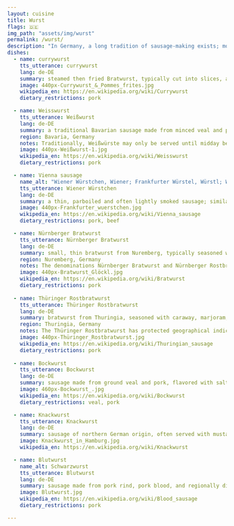 ```yaml
---
layout: cuisine
title: Wurst
flags: 🇩🇪
img_path: "assets/img/wurst"
permalink: /wurst/
description: "In Germany, a long tradition of sausage-making exists; more than 1,500 different types of sausage (German: Wurst) are made."
dishes:
  - name: currywurst
    tts_utterance: currywurst
    lang: de-DE
    summary: steamed then fried Bratwurst, typically cut into slices, and seasoned with curry ketchup
    image: 440px-Currywurst_&_Pommes_frites.jpg
    wikipedia_en: https://en.wikipedia.org/wiki/Currywurst
    dietary_restrictions: pork

  - name: Weisswurst
    tts_utterance: Weißwurst
    lang: de-DE
    summary: a traditional Bavarian sausage made from minced veal and pork back bacon, flavored with parsley, lemon, mace, onions, ginger, and cardamom
    region: Bavaria, Germany
    notes: Traditionally, Weißwürste may only be served until midday because preservatives are not used, the meat is not smoked, and hence the sausage is made fresh every day.
    image: 440px-Weißwurst-1.jpg
    wikipedia_en: https://en.wikipedia.org/wiki/Weisswurst
    dietary_restrictions: pork

  - name: Vienna sausage
    name_alt: "Wiener Würstchen, Wiener; Frankfurter Würstel, Würstl; Wienerli; Wienerle, Saitenwurst"
    tts_utterance: Wiener Würstchen
    lang: de-DE
    summary: a thin, parboiled and often lightly smoked sausage; similar to North American "hot dogs" but usually longer and thinner
    image: 440px-Frankfurter_wuerstchen.jpg
    wikipedia_en: https://en.wikipedia.org/wiki/Vienna_sausage
    dietary_restrictions: pork, beef

  - name: Nürnberger Bratwurst
    tts_utterance: Nürnberger Bratwurst
    lang: de-DE
    summary: small, thin bratwurst from Nuremberg, typically seasoned with fresh marjoram and grilled over a beechwood fire
    region: Nuremberg, Germany
    notes: The denominations Nürnberger Bratwurst and Nürnberger Rostbratwurst are Protected Geographical Indications (PGI) under EU law.
    image: 440px-Bratwurst_Glöckl.jpg
    wikipedia_en: https://en.wikipedia.org/wiki/Bratwurst
    dietary_restrictions: pork
    
  - name: Thüringer Rostbratwurst
    tts_utterance: Thüringer Rostbratwurst
    lang: de-DE
    summary: bratwurst from Thuringia, seasoned with caraway, marjoram, and garlic
    region: Thuringia, Germany
    notes: The Thüringer Rostbratwurst has protected geographical indication (PGI) status under EU law.
    image: 440px-Thüringer_Rostbratwurst.jpg
    wikipedia_en: https://en.wikipedia.org/wiki/Thuringian_sausage
    dietary_restrictions: pork
  
  - name: Bockwurst
    tts_utterance: Bockwurst
    lang: de-DE
    summary: sausage made from ground veal and pork, flavored with salt, white pepper and paprika
    image: 460px-Bockwurst_.jpg
    wikipedia_en: https://en.wikipedia.org/wiki/Bockwurst
    dietary_restrictions: veal, pork

  - name: Knackwurst
    tts_utterance: Knackwurst
    lang: de-DE
    summary: sausage of northern German origin, often served with mustard and half a slice of bread
    image: Knackwurst_in_Hamburg.jpg
    wikipedia_en: https://en.wikipedia.org/wiki/Knackwurst

  - name: Blutwurst
    name_alt: Schwarzwurst
    tts_utterance: Blutwurst
    lang: de-DE
    summary: sausage made from pork rind, pork blood, and regionally different fillers such as barley
    image: Blutwurst.jpg
    wikipedia_en: https://en.wikipedia.org/wiki/Blood_sausage
    dietary_restrictions: pork

---
```

